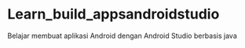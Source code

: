 # Learn_build_appsandroidstudio
Belajar membuat aplikasi Android dengan Android Studio berbasis java
